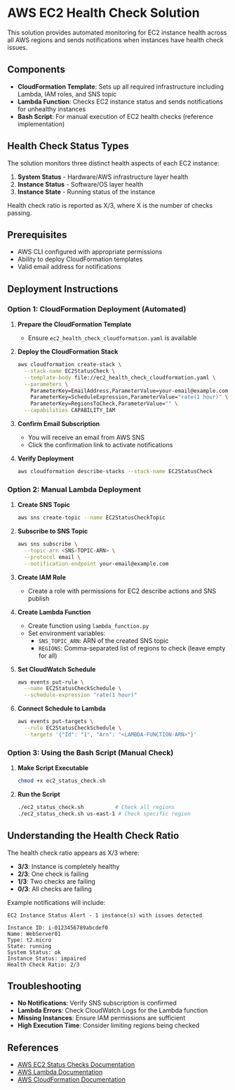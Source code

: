 # AWS EC2 Health Check Solution

This solution provides automated monitoring for EC2 instance health across all AWS regions and sends notifications when instances have health check issues.

## Components

- **CloudFormation Template**: Sets up all required infrastructure including Lambda, IAM roles, and SNS topic
- **Lambda Function**: Checks EC2 instance status and sends notifications for unhealthy instances
- **Bash Script**: For manual execution of EC2 health checks (reference implementation)

## Health Check Status Types

The solution monitors three distinct health aspects of each EC2 instance:

1. **System Status** - Hardware/AWS infrastructure layer health
2. **Instance Status** - Software/OS layer health
3. **Instance State** - Running status of the instance

Health check ratio is reported as X/3, where X is the number of checks passing.

## Prerequisites

- AWS CLI configured with appropriate permissions
- Ability to deploy CloudFormation templates
- Valid email address for notifications

## Deployment Instructions

### Option 1: CloudFormation Deployment (Automated)

1. **Prepare the CloudFormation Template**
   - Ensure `ec2_health_check_cloudformation.yaml` is available

2. **Deploy the CloudFormation Stack**
   ```bash
   aws cloudformation create-stack \
     --stack-name EC2StatusCheck \
     --template-body file://ec2_health_check_cloudformation.yaml \
     --parameters \
       ParameterKey=EmailAddress,ParameterValue=your-email@example.com \
       ParameterKey=ScheduleExpression,ParameterValue="rate(1 hour)" \
       ParameterKey=RegionsToCheck,ParameterValue="" \
     --capabilities CAPABILITY_IAM
   ```

3. **Confirm Email Subscription**
   - You will receive an email from AWS SNS
   - Click the confirmation link to activate notifications

4. **Verify Deployment**
   ```bash
   aws cloudformation describe-stacks --stack-name EC2StatusCheck
   ```

### Option 2: Manual Lambda Deployment

1. **Create SNS Topic**
   ```bash
   aws sns create-topic --name EC2StatusCheckTopic
   ```

2. **Subscribe to SNS Topic**
   ```bash
   aws sns subscribe \
     --topic-arn <SNS-TOPIC-ARN> \
     --protocol email \
     --notification-endpoint your-email@example.com
   ```

3. **Create IAM Role**
   - Create a role with permissions for EC2 describe actions and SNS publish

4. **Create Lambda Function**
   - Create function using `lambda_function.py`
   - Set environment variables:
     - `SNS_TOPIC_ARN`: ARN of the created SNS topic
     - `REGIONS`: Comma-separated list of regions to check (leave empty for all)

5. **Set CloudWatch Schedule**
   ```bash
   aws events put-rule \
     --name EC2StatusCheckSchedule \
     --schedule-expression "rate(1 hour)"
   ```

6. **Connect Schedule to Lambda**
   ```bash
   aws events put-targets \
     --rule EC2StatusCheckSchedule \
     --targets '{"Id": "1", "Arn": "<LAMBDA-FUNCTION-ARN>"}'
   ```

### Option 3: Using the Bash Script (Manual Check)

1. **Make Script Executable**
   ```bash
   chmod +x ec2_status_check.sh
   ```

2. **Run the Script**
   ```bash
   ./ec2_status_check.sh          # Check all regions
   ./ec2_status_check.sh us-east-1 # Check specific region
   ```

## Understanding the Health Check Ratio

The health check ratio appears as X/3 where:

- **3/3**: Instance is completely healthy
- **2/3**: One check is failing
- **1/3**: Two checks are failing
- **0/3**: All checks are failing

Example notifications will include:
```
EC2 Instance Status Alert - 1 instance(s) with issues detected

Instance ID: i-0123456789abcdef0
Name: WebServer01
Type: t2.micro
State: running
System Status: ok
Instance Status: impaired
Health Check Ratio: 2/3
```

## Troubleshooting

- **No Notifications**: Verify SNS subscription is confirmed
- **Lambda Errors**: Check CloudWatch Logs for the Lambda function
- **Missing Instances**: Ensure IAM permissions are sufficient
- **High Execution Time**: Consider limiting regions being checked

## References

- [AWS EC2 Status Checks Documentation](https://docs.aws.amazon.com/AWSEC2/latest/UserGuide/monitoring-system-instance-status-check.html)
- [AWS Lambda Documentation](https://docs.aws.amazon.com/lambda/latest/dg/welcome.html)
- [AWS CloudFormation Documentation](https://docs.aws.amazon.com/AWSCloudFormation/latest/UserGuide/Welcome.html)

